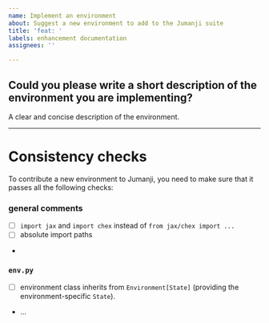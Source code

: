 ```yaml
---
name: Implement an environment
about: Suggest a new environment to add to the Jumanji suite
title: 'feat: '
labels: enhancement documentation
assignees: ''

---
```


## Could you please write a short description of the environment you are implementing?
A clear and concise description of the environment.

---
# Consistency checks
To contribute a new environment to Jumanji, you need to make sure that it passes all the
following checks:

### general comments
- [ ] `import jax` and `import chex` instead of `from jax/chex import ...`
- [ ] absolute import paths
-


### `env.py`
- [ ] environment class inherits from `Environment[State]` (providing the environment-specific
    `State`).
- ...

